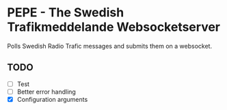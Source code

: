# PEPE - The Swedish Trafikmeddelande Websocketserver

Polls Swedish Radio Trafic messages and submits them on a websocket. 

## TODO

- [ ] Test
- [ ] Better error handling
- [x] Configuration arguments
